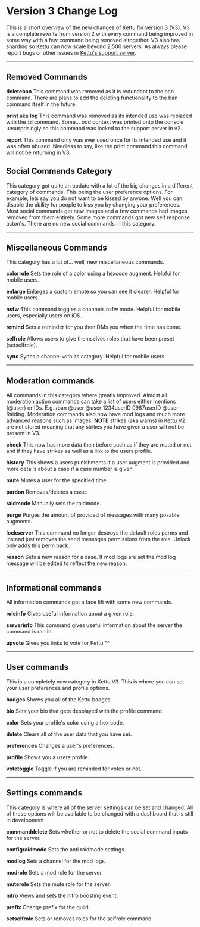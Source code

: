 # Version 3 Change Log

This is a short overview of the new changes of Kettu for version 3 (V3). V3 is a complete rewrite from version 2 with every command being improved in some way with a few command being removed altogether. V3 also has sharding so Kettu can now scale  beyond 2,500 servers. As always please report bugs or other issues in [Kettu's support server](https://kettu.cc/support).

-----------

## Removed Commands

**deleteban**
This command was removed as it is redundant to the ban command. There are plans to add the deleting functionality to the ban command itself in the future.

**print** aka **log**
This command was removed as its intended use was replaced with the `id` command. Some... odd context was printed onto the console unsurprisingly so this command was locked to the support server in v2.

**report**
This command only was ever used once for its intended use and it was often abused. Needless to say, like the print command this command will not be returning in V3.

## Social Commands Category

This category got quite an update with a lot of the big changes in a different category of commands. This being the user preference options. For example, lets say you do not want to be kissed by anyone. Well you can disable the ability for people to kiss you by changing your preferences. Most social commands get new images and a few commands had images removed from them entirely. Some more commands got new self response acton's. There are no new social commands in this category.

-------

## Miscellaneous Commands

This category has a lot of... well, new miscellaneous commands.

**colorrole** Sets the role of a color using a hexcode augment. Helpful for mobile users.

**enlarge** Enlarges a custom emote so you can see it clearer. Helpful for mobile users.

**nsfw** This command toggles a channels nsfw mode. Helpful for mobile users, especially users on iOS.

**remind** Sets a reminder for you then DMs you when the time has come.

**selfrole** Allows users to give themselves roles that have been preset (setselfrole).

**sync** Syncs a channel with its category. Helpful for mobile users.

----------

## Moderation commands

All commands in this category where greatly improved. Almost all moderation action commands can take a list of users either mentions (@user) or IDs. E.g. /ban @user @user 1234userID 0987userID @user Raiding. Moderation commands also now have mod logs and much more advanced reasons such as images. **NOTE** strikes (aka warns) in Kettu V2 are not stored meaning that any strikes you have given a user will not be present in V3.

**check** This now has more data then before such as if they are muted or not and if they have strikes as well as a link to the users profile.

**history** This shows a users punishments if a user augment is provided and more details about a case if a case number is given.

**mute** Mutes a user for the specified time.

**pardon** Removes/deletes a case.

**raidmode** Manually sets the raidmode.

**purge** Purges the amount of provided of messages with many posable augments.

**lockserver** This command no longer destroys the default roles perms and instead just removes the send messages permissions from the role. Unlock only adds this perm back.

**reason** Sets a new reason for a case. If mod logs are set the mod log message will be edited to reflect the new reason.

---------

## Informational commands

All information commands got a face lift with some new commands.

**roleinfo** Gives useful information about a given role.

**serverinfo** This command gives useful information about the server the command is ran in.

**upvote** Gives you links to vote for Kettu ^^

-------

## User commands

This is a completely new category in Kettu V3. This is where you can set your user preferences and profile options.

**badges** Shows you all of the Kettu badges.

**bio** Sets your bio that gets desplayed with the profile command.

**color** Sets your profile's color using a hex code.

**delete** Clears all of the user data that you have set.

**preferences** Changes a user's preferences.

**profile** Shows you a users profile.

**votetoggle** Toggle if you are reminded for votes or not.

---------

## Settings commands

This category is where all of the server settings can be set and changed. All of these options will be available to be changed with a dashboard that is still in development.

**commanddelete** Sets whether or not to delete the social command inputs for the server.

**configraidmode** Sets the anti raidmode settings.

**modlog** Sets a channel for the mod logs.

**modrole** Sets a mod role for the server.

**muterole** Sets the mute role for the server.

**nitro** Views and sets the nitro boosting event.

**prefix** Change prefix for the guild.

**setselfrole** Sets or removes roles for the selfrole command.
